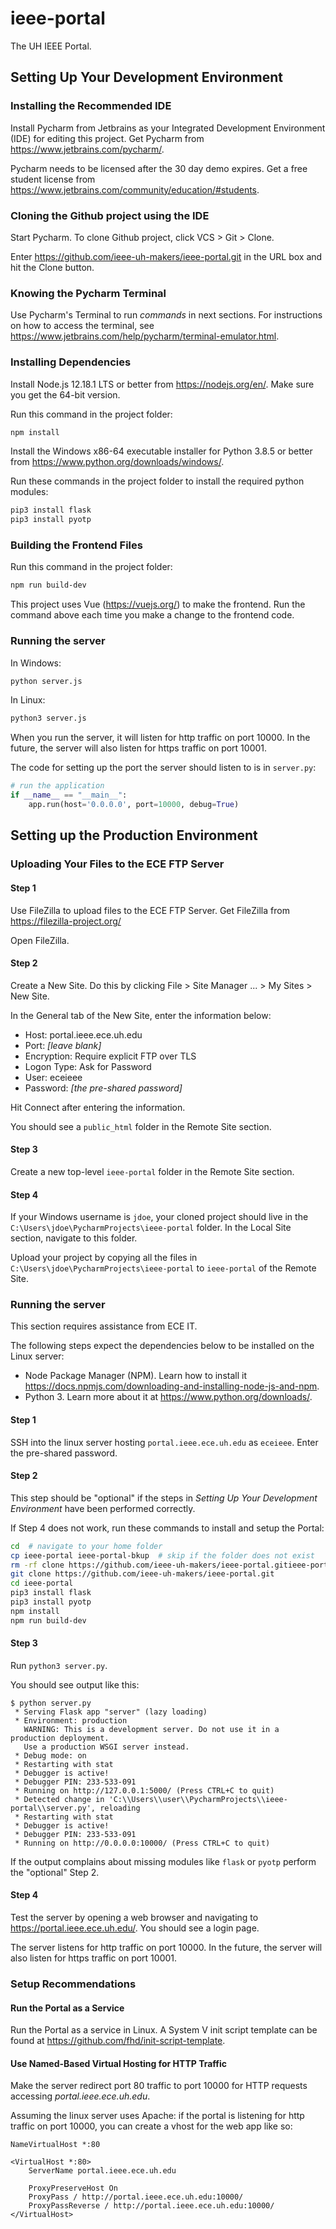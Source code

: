 # ieee-portal
The UH IEEE Portal.

## Setting Up Your Development Environment

### Installing the Recommended IDE

Install Pycharm from Jetbrains as your Integrated Development Environment (IDE) for editing this project. Get Pycharm from https://www.jetbrains.com/pycharm/.

Pycharm needs to be licensed after the 30 day demo expires. Get a free student license from https://www.jetbrains.com/community/education/#students.

### Cloning the Github project using the IDE

Start Pycharm. To clone Github project, click VCS > Git > Clone.

Enter https://github.com/ieee-uh-makers/ieee-portal.git in the URL box and hit the Clone button.

### Knowing the Pycharm Terminal

Use Pycharm's Terminal to run _commands_ in next sections. For instructions on how to access the terminal, see https://www.jetbrains.com/help/pycharm/terminal-emulator.html.

### Installing Dependencies

Install Node.js 12.18.1 LTS or better from https://nodejs.org/en/. Make sure you get the 64-bit version.

Run this command in the project folder:

```bash
npm install
```

Install the Windows x86-64 executable installer for Python 3.8.5 or better from https://www.python.org/downloads/windows/.

Run these commands in the project folder to install the required python modules:

```bash
pip3 install flask
pip3 install pyotp
```

### Building the Frontend Files

Run this command in the project folder:

```bash
npm run build-dev
```

This project uses Vue (https://vuejs.org/) to make the frontend. Run the command above each time you make a change to the frontend code.

### Running the server

In Windows:
```bash
python server.js
```

In Linux:
```bash
python3 server.js
```

When you run the server, it will listen for http traffic on port 10000.
In the future, the server will also listen for https traffic on port 10001.

The code for setting up the port the server should listen to is in ```server.py```:

```python
# run the application
if __name__ == "__main__":
    app.run(host='0.0.0.0', port=10000, debug=True)
```

## Setting up the Production Environment

### Uploading Your Files to the ECE FTP Server

#### Step 1

Use FileZilla to upload files to the ECE FTP Server. Get FileZilla from https://filezilla-project.org/

Open FileZilla.

#### Step 2

Create a New Site. Do this by clicking File > Site Manager ... > My Sites > New Site.

In the General tab of the New Site, enter the information below:

* Host: portal.ieee.ece.uh.edu
* Port: _[leave blank]_
* Encryption: Require explicit FTP over TLS
* Logon Type: Ask for Password
* User: eceieee
* Password: _[the pre-shared password]_

Hit Connect after entering the information.

You should see a ```public_html``` folder in the Remote Site section.

#### Step 3

Create a new top-level ```ieee-portal``` folder in the Remote Site section.

#### Step 4

If your Windows username is ```jdoe```, your cloned project should live in the ```C:\Users\jdoe\PycharmProjects\ieee-portal``` folder. In the Local Site section, navigate to this folder.

Upload your project by copying all the files in ```C:\Users\jdoe\PycharmProjects\ieee-portal``` to ```ieee-portal``` of the Remote Site.

### Running the server

This section requires assistance from ECE IT.

The following steps expect the dependencies below to be installed on the Linux server:

* Node Package Manager (NPM). Learn how to install it https://docs.npmjs.com/downloading-and-installing-node-js-and-npm.
* Python 3. Learn more about it at https://www.python.org/downloads/.

#### Step 1

SSH into the linux server hosting ```portal.ieee.ece.uh.edu``` as ```eceieee```. Enter the pre-shared password.

#### Step 2

This step should be "optional" if the steps in _Setting Up Your Development Environment_ have been performed correctly.

If Step 4 does not work, run these commands to install and setup the Portal:

```bash
cd  # navigate to your home folder
cp ieee-portal ieee-portal-bkup  # skip if the folder does not exist
rm -rf clone https://github.com/ieee-uh-makers/ieee-portal.gitieee-portal  # skip if the folder does not exist
git clone https://github.com/ieee-uh-makers/ieee-portal.git
cd ieee-portal
pip3 install flask
pip3 install pyotp
npm install
npm run build-dev
```

#### Step 3

Run ```python3 server.py```.

You should see output like this:

```
$ python server.py
 * Serving Flask app "server" (lazy loading)
 * Environment: production
   WARNING: This is a development server. Do not use it in a production deployment.
   Use a production WSGI server instead.
 * Debug mode: on
 * Restarting with stat
 * Debugger is active!
 * Debugger PIN: 233-533-091
 * Running on http://127.0.0.1:5000/ (Press CTRL+C to quit)
 * Detected change in 'C:\\Users\\user\\PycharmProjects\\ieee-portal\\server.py', reloading
 * Restarting with stat
 * Debugger is active!
 * Debugger PIN: 233-533-091
 * Running on http://0.0.0.0:10000/ (Press CTRL+C to quit)
```

If the output complains about missing modules like ```flask``` or ```pyotp``` perform the "optional" Step 2.

#### Step 4

Test the server by opening a web browser and navigating to https://portal.ieee.ece.uh.edu/. You should see a login page.

The server listens for http traffic on port 10000. In the future, the server will also listen for https traffic on port 10001.

### Setup Recommendations

#### Run the Portal as a Service

Run the Portal as a service in Linux. A System V init script template can be found at https://github.com/fhd/init-script-template.

#### Use Named-Based Virtual Hosting for HTTP Traffic

Make the server redirect port 80 traffic to port 10000 for HTTP requests accessing _portal.ieee.ece.uh.edu_.

Assuming the linux server uses Apache: if the portal is listening for http traffic on port 10000, you can create a vhost for the web app like so:

```
NameVirtualHost *:80

<VirtualHost *:80>
    ServerName portal.ieee.ece.uh.edu

    ProxyPreserveHost On
    ProxyPass / http://portal.ieee.ece.uh.edu:10000/
    ProxyPassReverse / http://portal.ieee.ece.uh.edu:10000/
</VirtualHost>
```






